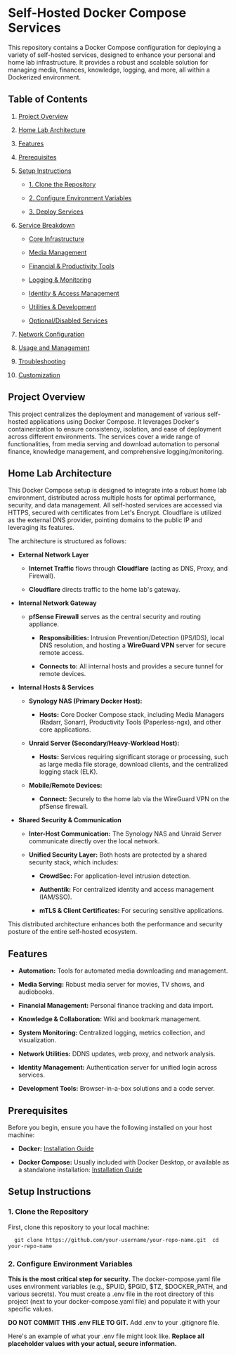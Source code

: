 # Self-Hosted Docker Compose Services

This repository contains a Docker Compose configuration for deploying a variety of self-hosted services, designed to enhance your personal and home lab infrastructure. It provides a robust and scalable solution for managing media, finances, knowledge, logging, and more, all within a Dockerized environment.

## Table of Contents

1.  [Project Overview](#project-overview)

2.  [Home Lab Architecture](#home-lab-architecture)

3.  [Features](#features)

4.  [Prerequisites](#prerequisites)

5.  [Setup Instructions](#setup-instructions)

    * [1. Clone the Repository](#1-clone-the-repository)

    * [2. Configure Environment Variables](#2-configure-environment-variables)

    * [3. Deploy Services](#3-deploy-services)

6.  [Service Breakdown](#service-breakdown)

    * [Core Infrastructure](#core-infrastructure)

    * [Media Management](#media-management)

    * [Financial & Productivity Tools](#financial--productivity-tools)

    * [Logging & Monitoring](#logging--monitoring)

    * [Identity & Access Management](#identity--access-management)

    * [Utilities & Development](#utilities--development)

    * [Optional/Disabled Services](#optionaldisabled-services)

7.  [Network Configuration](#network-configuration)

8.  [Usage and Management](#usage-and-management)

9.  [Troubleshooting](#troubleshooting)

10. [Customization](#customization)

## Project Overview

This project centralizes the deployment and management of various self-hosted applications using Docker Compose. It leverages Docker's containerization to ensure consistency, isolation, and ease of deployment across different environments. The services cover a wide range of functionalities, from media serving and download automation to personal finance, knowledge management, and comprehensive logging/monitoring.

Home Lab Architecture
---------------------

This Docker Compose setup is designed to integrate into a robust home lab environment, distributed across multiple hosts for optimal performance, security, and data management. All self-hosted services are accessed via HTTPS, secured with certificates from Let's Encrypt. Cloudflare is utilized as the external DNS provider, pointing domains to the public IP and leveraging its features.

The architecture is structured as follows:

*   **External Network Layer**
    
    *   **Internet Traffic** flows through **Cloudflare** (acting as DNS, Proxy, and Firewall).
        
    *   **Cloudflare** directs traffic to the home lab's gateway.
        
*   **Internal Network Gateway**
    
    *   **pfSense Firewall** serves as the central security and routing appliance.
        
        *   **Responsibilities:** Intrusion Prevention/Detection (IPS/IDS), local DNS resolution, and hosting a **WireGuard VPN** server for secure remote access.
            
        *   **Connects to:** All internal hosts and provides a secure tunnel for remote devices.
            
*   **Internal Hosts & Services**
    
    *   **Synology NAS (Primary Docker Host):**
        
        *   **Hosts:** Core Docker Compose stack, including Media Managers (Radarr, Sonarr), Productivity Tools (Paperless-ngx), and other core applications.
            
    *   **Unraid Server (Secondary/Heavy-Workload Host):**
        
        *   **Hosts:** Services requiring significant storage or processing, such as large media file storage, download clients, and the centralized logging stack (ELK).
            
    *   **Mobile/Remote Devices:**
        
        *   **Connect:** Securely to the home lab via the WireGuard VPN on the pfSense firewall.
            
*   **Shared Security & Communication**
    
    *   **Inter-Host Communication:** The Synology NAS and Unraid Server communicate directly over the local network.
        
    *   **Unified Security Layer:** Both hosts are protected by a shared security stack, which includes:
        
        *   **CrowdSec:** For application-level intrusion detection.
            
        *   **Authentik:** For centralized identity and access management (IAM/SSO).
            
        *   **mTLS & Client Certificates:** For securing sensitive applications.
            

This distributed architecture enhances both the performance and security posture of the entire self-hosted ecosystem.

Features
--------

*   **Automation:** Tools for automated media downloading and management.
    
*   **Media Serving:** Robust media server for movies, TV shows, and audiobooks.
    
*   **Financial Management:** Personal finance tracking and data import.
    
*   **Knowledge & Collaboration:** Wiki and bookmark management.
    
*   **System Monitoring:** Centralized logging, metrics collection, and visualization.
    
*   **Network Utilities:** DDNS updates, web proxy, and network analysis.
    
*   **Identity Management:** Authentication server for unified login across services.
    
*   **Development Tools:** Browser-in-a-box solutions and a code server.
    

Prerequisites
-------------

Before you begin, ensure you have the following installed on your host machine:

*   **Docker:** [Installation Guide](https://docs.docker.com/get-docker/)
    
*   **Docker Compose:** Usually included with Docker Desktop, or available as a standalone installation: [Installation Guide](https://docs.docker.com/compose/install/)

Setup Instructions
------------------

### 1\. Clone the Repository

First, clone this repository to your local machine:

`   git clone https://github.com/your-username/your-repo-name.git  cd your-repo-name   `

### 2\. Configure Environment Variables

**This is the most critical step for security.** The docker-compose.yaml file uses environment variables (e.g., $PUID, $PGID, $TZ, $DOCKER\_PATH, and various secrets). You must create a .env file in the root directory of this project (next to your docker-compose.yaml file) and populate it with your specific values.

**DO NOT COMMIT THIS .env FILE TO GIT.** Add .env to your .gitignore file.

Here's an example of what your .env file might look like. **Replace all placeholder values with your actual, secure information.**